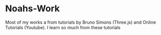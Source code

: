 # Noahs-Work

Most of my works a from tutorials by Bruno Simons (Three.js) and Online Tutorials (Youtube). I learn so much from these tutorials
